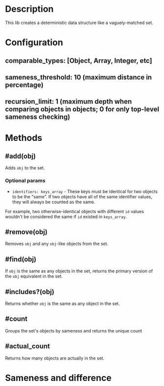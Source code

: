 # Description

This lib creates a deterministic data structure like a vaguely-matched set. 

# Configuration

## comparable_types: [Object, Array, Integer, etc]
## sameness_threshold: 10 (maximum distance in percentage)
## recursion_limit: 1 (maximum depth when comparing objects in objects; 0 for only top-level sameness checking)

# Methods

## #add(obj)
Adds `obj` to the set. 

### Optional params
* `identifiers: keys_array` - These keys must be identical for two objects to be the "same". If two objects have all of the same identifier values, they will always be counted as the same. 

For example, two otherwise-identical objects with different `id` values wouldn't be considered the same if `id` existed in `keys_array`. 

## #remove(obj)
Removes `obj` and any `obj`-like objects from the set.

## #find(obj)
If `obj` is the same as any objects in the set, returns the primary version of the `obj` equivalent in the set.

## #includes?(obj)
Returns whether `obj` is the same as any object in the set.

## #count
Groups the set's objects by sameness and returns the unique count

## #actual_count
Returns how many objects are actually in the set.

# Sameness and difference

